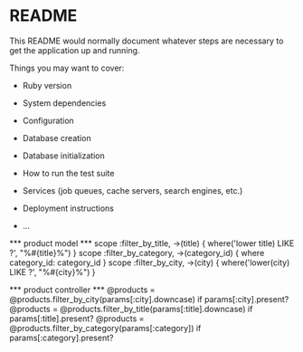 # README

This README would normally document whatever steps are necessary to get the
application up and running.

Things you may want to cover:

* Ruby version

* System dependencies

* Configuration

* Database creation

* Database initialization

* How to run the test suite

* Services (job queues, cache servers, search engines, etc.)

* Deployment instructions

* ...

*** product model ***
scope :filter_by_title, ->(title) { where('lower    title) LIKE ?', "%#{title}%") }
scope :filter_by_category, ->(category_id) { where category_id: category_id }
scope :filter_by_city, ->(city) { where('lower(city) LIKE ?', "%#{city}%") }


*** product controller ***
@products = @products.filter_by_city(params[:city].downcase) if params[:city].present?
    @products = @products.filter_by_title(params[:title].downcase) if params[:title].present?
    @products = @products.filter_by_category(params[:category]) if params[:category].present?  